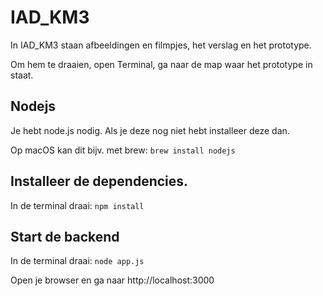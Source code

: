 # IAD_KM3

In IAD_KM3 staan afbeeldingen en filmpjes, het verslag en het prototype.

Om hem te draaien, open Terminal, ga naar de map waar het prototype in staat. 

## Nodejs
Je hebt node.js nodig. 
Als je deze nog niet hebt installeer deze dan. 

Op macOS kan dit bijv. met brew:
`brew install nodejs`

## Installeer de dependencies. 

In de terminal draai:
`npm install`

## Start de backend

In de terminal draai:
`node app.js`

Open je browser en ga naar http://localhost:3000
